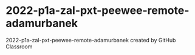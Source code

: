 # 2022-p1a-zal-pxt-peewee-remote-adamurbanek
2022-p1a-zal-pxt-peewee-remote-adamurbanek created by GitHub Classroom

